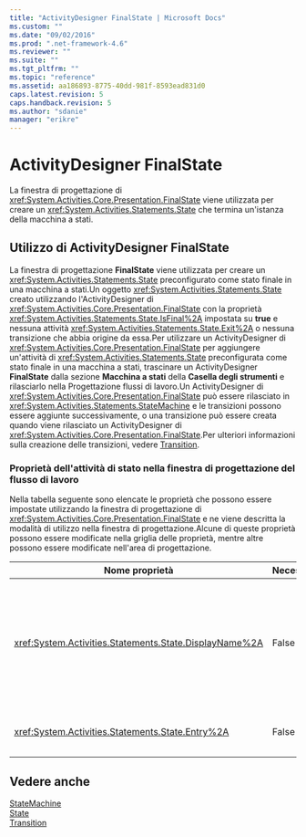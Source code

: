 ```yaml
---
title: "ActivityDesigner FinalState | Microsoft Docs"
ms.custom: ""
ms.date: "09/02/2016"
ms.prod: ".net-framework-4.6"
ms.reviewer: ""
ms.suite: ""
ms.tgt_pltfrm: ""
ms.topic: "reference"
ms.assetid: aa186893-8775-40dd-981f-8593ead831d0
caps.latest.revision: 5
caps.handback.revision: 5
ms.author: "sdanie"
manager: "erikre"
---
```

# ActivityDesigner FinalState
La finestra di progettazione di <xref:System.Activities.Core.Presentation.FinalState> viene utilizzata per creare un <xref:System.Activities.Statements.State> che termina un'istanza della macchina a stati.  
  
## Utilizzo di ActivityDesigner FinalState  
 La finestra di progettazione **FinalState** viene utilizzata per creare un <xref:System.Activities.Statements.State> preconfigurato come stato finale in una macchina a stati.Un oggetto <xref:System.Activities.Statements.State> creato utilizzando l'ActivityDesigner di <xref:System.Activities.Core.Presentation.FinalState> con la proprietà <xref:System.Activities.Statements.State.IsFinal%2A> impostata su **true** e nessuna attività <xref:System.Activities.Statements.State.Exit%2A> o nessuna transizione che abbia origine da essa.Per utilizzare un ActivityDesigner di <xref:System.Activities.Core.Presentation.FinalState> per aggiungere un'attività di <xref:System.Activities.Statements.State> preconfigurata come stato finale in una macchina a stati, trascinare un ActivityDesigner **FinalState** dalla sezione **Macchina a stati** della **Casella degli strumenti** e rilasciarlo nella Progettazione flussi di lavoro.Un ActivityDesigner di <xref:System.Activities.Core.Presentation.FinalState> può essere rilasciato in <xref:System.Activities.Statements.StateMachine> e le transizioni possono essere aggiunte successivamente, o una transizione può essere creata quando viene rilasciato un ActivityDesigner di <xref:System.Activities.Core.Presentation.FinalState>.Per ulteriori informazioni sulla creazione delle transizioni, vedere [Transition](../workflow-designer/transition-activity-designer.md).  
  
### Proprietà dell'attività di stato nella finestra di progettazione del flusso di lavoro  
 Nella tabella seguente sono elencate le proprietà che possono essere impostate utilizzando la finestra di progettazione di <xref:System.Activities.Core.Presentation.FinalState> e ne viene descritta la modalità di utilizzo nella finestra di progettazione.Alcune di queste proprietà possono essere modificate nella griglia delle proprietà, mentre altre possono essere modificate nell'area di progettazione.  
  
|Nome proprietà|Necessaria|Utilizzo|  
|--------------------|----------------|--------------|  
|<xref:System.Activities.Statements.State.DisplayName%2A>|False|Specifica il nome descrittivo dell'ActivityDesigner <xref:System.Activities.Statements.State> nell'intestazione.Il valore predefinito di **Stato**.Facoltativamente, è possibile modificare il valore nella griglia Proprietà o direttamente nell'intestazione dell'ActivityDesigner.<xref:System.Activities.Statements.State.DisplayName%2A> è utilizzato per l'esplorazione tramite la barra di navigazione visualizzata nella parte superiore della Progettazione flussi di lavoro.<br /><br /> Sebbene la proprietà <xref:System.Activities.Statements.State.DisplayName%2A> non sia obbligatoria, se ne consiglia l'utilizzo.|  
|<xref:System.Activities.Statements.State.Entry%2A>|False|Specifica l'azione che si verifica quando viene eseguita la transizione di questo stato.Questo valore può essere impostato trascinando un'attività dalla **Casella degli strumenti** e rilasciandola nella sezione di <xref:System.Activities.Statements.State.Entry%2A> dello stato.|  
  
## Vedere anche  
 [StateMachine](../workflow-designer/statemachine-activity-designer.md)   
 [State](../workflow-designer/state-activity-designer.md)   
 [Transition](../workflow-designer/transition-activity-designer.md)